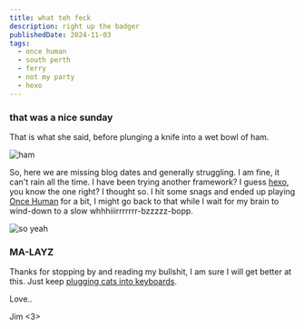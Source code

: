 ```yaml
---
title: what teh feck
description: right up the badger
publishedDate: 2024-11-03
tags:
  - once human
  - south perth
  - ferry
  - not my party
  - hexo
---
```


### that was a nice sunday

That is what she said, before plunging a knife into a wet bowl of ham.

![ham](@/assets/subi_party.jpg)

So, here we are missing blog dates and generally struggling. I am fine, it can't rain all the time. I have been trying another framework? I guess [hexo](https://hexo.io), you know the one right? I thought so. I hit some snags and ended up playing [Once Human](https://www.oncehuman.game/) for a bit, I might go back to that while I wait for my brain to wind-down to a slow whhhiiirrrrrrr-bzzzzz-bopp.

![so yeah](@/assets/SPAA.jpg)

### MA-LAYZ

Thanks for stopping by and reading my bullshit, I am sure I will get better at this. Just keep [plugging cats into keyboards](https://www.instagram.com/reel/DBZfrMNhM6O/?igsh=ajdjNHRqNWQ0cmR6).

Love..

Jim <3>
